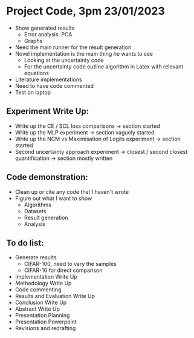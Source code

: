# Project Code, 3pm 23/01/2023
- Show generated results
	- Error analysis: PCA
	- Graphs
- Need the main runner for the result generation
- Novel implementation is the main thing he wants to see
	- Looking at the uncertainty code
	- For the uncertainty code outline algorithm in Latex with relevant equations
- Literature implementations
- Need to have code commented
- Test on laptop

## Experiment Write Up:
- Write up the CE / SCL loss comparisons -> section started
- Write up the MLP experiment -> section vaguely started
- Write up the NCM vs Maximisation of Logits experiment -> section started
- Second uncertainty approach experiment -> closest / second closest quantification -> section mostly written

## Code demonstration:
- Clean up or cite any code that I haven't wrote
- Figure out what I want to show
	- Algorithms
	- Datasets
	- Result generation
	- Analysis

## To do list:
- Generate results
	- CIFAR-100, need to vary the samples 
	- CIFAR-10 for direct comparison
- Implementation Write Up
- Methodology Write Up
- Code commenting
- Results and Evaluation Write Up
- Conclusion Write Up
- Abstract Write Up
- Presentation Planning
- Presentation Powerpoint
- Revisions and redrafting
